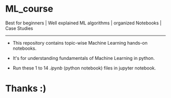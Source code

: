 # ML_course
Best for beginners  |  Well explained ML algorithms | organized Notebooks | Case Studies

***
- This repository contains topic-wise Machine Learning hands-on notebooks.

- It's for understanding fundamentals of Machine Learning in python. 

- Run these 1 to 14 _.ipynb_ (python notebook) files in jupyter notebook.


# Thanks :)
